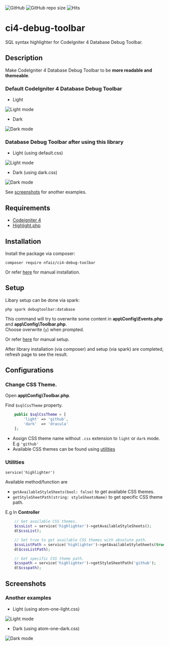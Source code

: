![GitHub](https://img.shields.io/github/license/nfaiz/ci4-debug-toolbar)
![GitHub repo size](https://img.shields.io/github/repo-size/nfaiz/ci4-debug-toolbar?label=size)
![Hits](https://hits.seeyoufarm.com/api/count/incr/badge.svg?url=nfaiz/ci4-debug-toolbar)

# ci4-debug-toolbar
SQL syntax highlighter for CodeIgniter 4 Database Debug Toolbar.


## Description
Make CodeIgniter 4 Database Debug Toolbar to be **more readable and themeable**.<br />

### Default CodeIgniter 4 Database Debug Toolbar

* Light<br />
<img src="https://user-images.githubusercontent.com/1330109/125154813-894c0b80-e18e-11eb-8bf3-4e6834437ad9.png" alt="Light mode">

* Dark<br />
<img src="https://user-images.githubusercontent.com/1330109/125154888-ef389300-e18e-11eb-88f6-7f066ec09775.png" alt="Dark mode">

### Database Debug Toolbar after using this library

* Light (using default.css)<br />
<img src="https://user-images.githubusercontent.com/1330109/125154946-450d3b00-e18f-11eb-982f-93fcc3d09e06.png" alt="Light mode">

* Dark (using dark.css)<br />
<img src="https://user-images.githubusercontent.com/1330109/125155349-bf3ebf00-e191-11eb-922f-8b9bd9f12df8.png" alt="Dark mode">

See [screenshots](#screenhsots) for another examples.


## Requirements
* [Codeigniter 4](https://github.com/codeigniter4/CodeIgniter4)
* [Highlight.php](https://github.com/scrivo/highlight.php)


## Installation
Install the package via composer:

    composer require nfaiz/ci4-debug-toolbar

Or refer [here](docs/MANUAL.md#installation) for manual installation.


## Setup
Libary setup can be done via spark:

    php spark debugtoolbar:database

This command will try to overwrite some content in **app\Config\Events.php** and **app\Config\Toolbar.php**.<br /> 
Choose overwrite (`y`) when prompted.

Or refer [here](docs/MANUAL.md#setup) for manual setup.<br />


After library installation (via composer) and setup (via spark) are completed, refresh page to see the result.


## Configurations

### Change CSS Theme.
Open **app\Config\Toolbar.php**.

Find `$sqlCssTheme` property.

```php
    public $sqlCssTheme = [
        'light' => 'github',
        'dark'  => 'dracula'
    ];
```
* Assign CSS theme name without `.css` extension to `light` or `dark` mode. E.g `'github'`
* Available CSS themes can be found using [utilities](docs/MANUAL.md#utilities) 

### Utilities
`service('highlighter')`

Available method/function are
* `getAvailableStyleSheets(bool: false)` to get available CSS themes.
* `getStyleSheetPath(string: styleSheetsName)` to get specific CSS theme path.

E.g In **Controller**

```php
    // Get available CSS themes.
    $cssList = service('highlighter')->getAvailableStyleSheets();
    d($cssList);

    // Set true to get available CSS themes with absolute path.
    $cssListPath = service('highlighter')->getAvailableStyleSheets(true);
    d($cssListPath);

    // Get specific CSS theme path.
    $csspath = service('highlighter')->getStyleSheetPath('github');
    d($csspath);
```

## Screenshots

### Another examples

* Light (using atom-one-light.css)
<img src="https://user-images.githubusercontent.com/1330109/125155187-bb5e6d00-e190-11eb-91a5-b4c2f7da46e4.png" alt="Light mode">

* Dark (using atom-one-dark.css)
<img src="https://user-images.githubusercontent.com/1330109/125155379-fca34c80-e191-11eb-981f-8fb6e8df9794.png" alt="Dark mode">

